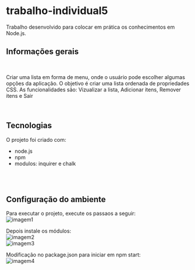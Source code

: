 # trabalho-individual5
Trabalho desenvolvido para colocar em prática os conhecimentos em Node.js.
<br>
<h2>Informações gerais</h2>
<br>

<p>Criar uma lista em forma de menu, onde o usuário pode escolher algumas opções da aplicação. O objetivo é criar uma lista ordenada de propriedades CSS. As funcionalidades são: Vizualizar a lista, Adicionar itens, Remover itens e Sair </p>

<br>

## Tecnologias

O projeto foi criado com:

* node.js
* npm 
* modulos: inquirer e chalk


<br><br>
	
## Configuração do ambiente

Para executar o projeto, execute os passaos a seguir: <br>
![imagem1](https://user-images.githubusercontent.com/88403395/215628177-52c1f151-6d28-461e-9f26-fe29fcd5d12d.png)

Depois instale os módulos:<br>
![imagem2](https://user-images.githubusercontent.com/88403395/215628274-754dcd82-5adb-4e3b-a001-151aef4afc89.png) <br>
![imagem3](https://user-images.githubusercontent.com/88403395/215628299-04ee5584-7f15-4c6f-9302-89782ebd7f25.png)

Modificação no package.json para iniciar em npm start:<br>
![imagem4](https://user-images.githubusercontent.com/88403395/215628392-10f95370-0f1c-4ac0-ac7c-73550639853d.png)
